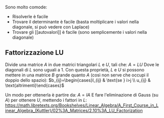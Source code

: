 Sono molto comode:
- Risolverle è facile
- Trovare il determinante è facile (basta moltiplicare i valori nella diagonale, si può vedere con Laplace)
- Trovare gli [[autovalori]] è facile (sono semplicemente i valori nella diagonale)

## Fattorizzazione LU

Divide una matrice $A$ in due matrici triangolari $L$ e $U$, tali che:
$A=LU$
Dove le diagonali di $L$ sono uguali a $1$.
Con questa proprietà, $L$ e $U$ si possono mettere in una matrice $B$ grande quanto $A$ (così non serve che occupi il doppio dello spazio):
$b_{ij}=\begin{cases}l_{ij} & \text{se } i>j \\ u_{ij} & \text{altrimenti}\end{cases}$

Un modo per ottenerla è partire da:
$A=IA$
E fare l'eliminazione di Gauss (su $A$) per ottenere $U$, mettendo i fattori in $L$: https://math.libretexts.org/Bookshelves/Linear_Algebra/A_First_Course_in_Linear_Algebra_(Kuttler)/02%3A_Matrices/2.10%3A_LU_Factorization

